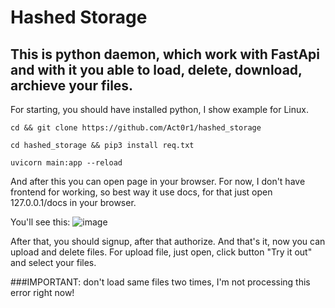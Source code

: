 # Hashed Storage


## This is python daemon, which work with FastApi and with it you able to load, delete, download, archieve your files.

For starting, you should have installed python, I show example for Linux.

`cd && git clone https://github.com/Act0r1/hashed_storage`

`cd hashed_storage && pip3 install req.txt`

`uvicorn main:app --reload`

And after this you can open page in your browser. For now, I don't have frontend for working, so best way it use docs, for that
just open 127.0.0.1/docs in your browser.

You'll see this:
![image](https://user-images.githubusercontent.com/59477383/211532106-83309eed-763b-4a80-be8c-624e667dfc7f.png)


After that, you should signup, after that authorize. And that's it, now you can upload and delete files. For upload file, just open, click button "Try it
out" and select your files. 

###IMPORTANT: don't load same files two times, I'm not processing this error right now!
